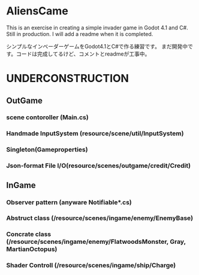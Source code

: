 # AliensCame
This is an exercise in creating a simple invader game in Godot 4.1 and C#. 
Still in production. I will add a readme when it is completed.


シンプルなインベーダーゲームをGodot4.1とC#で作る練習です。
まだ開発中です。コードは完成してるけど、コメントとreadmeが工事中。


# UNDERCONSTRUCTION

## OutGame
### scene contoroller (Main.cs)
### Handmade InputSystem (resource/scene/util/InputSystem)
### Singleton(Gameproperties)
### Json-format File I/O(resource/scenes/outgame/credit/Credit)

## InGame
### Observer pattern (anyware Notifiable*.cs)
### Abstruct class (/resource/scenes/ingame/enemy/EnemyBase)
### Concrate class (/resource/scenes/ingame/enemy/FlatwoodsMonster, Gray, MartianOctopus)
### Shader Controll (/resource/scenes/ingame/ship/Charge)
